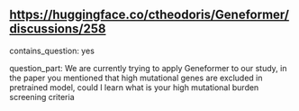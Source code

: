 ## https://huggingface.co/ctheodoris/Geneformer/discussions/258

contains_question: yes

question_part: We are currently trying to apply Geneformer to our study, in the paper you mentioned that high mutational genes are excluded in pretrained model, could I learn what is your high mutational burden screening criteria